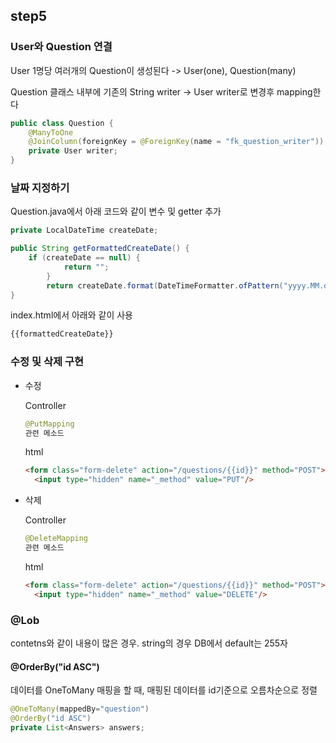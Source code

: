 ## step5



### User와 Question 연결

User 1명당 여러개의 Question이 생성된다 -> User(one), Question(many)

Question 클래스 내부에 기존의 String writer -> User writer로 변경후 mapping한다

```java
public class Question {
    @ManyToOne
	@JoinColumn(foreignKey = @ForeignKey(name = "fk_question_writer"))
	private User writer;
}
```



### 날짜 지정하기

Question.java에서 아래 코드와 같이 변수 및 getter 추가

```java
private LocalDateTime createDate;

public String getFormattedCreateDate() {
    if (createDate == null) {
			return "";
		}
		return createDate.format(DateTimeFormatter.ofPattern("yyyy.MM.dd HH:mm:ss"));
}
```



index.html에서 아래와 같이 사용

```html
{{formattedCreateDate}}
```



### 수정 및 삭제 구현

* 수정

  Controller

  ```java
  @PutMapping
  관련 메소드
  ```

  html

  ```html
  <form class="form-delete" action="/questions/{{id}}" method="POST">
  	<input type="hidden" name="_method" value="PUT"/>
  ```



* 삭제

  Controller

  ```java
  @DeleteMapping
  관련 메소드
  ```

  html

  ```html
  <form class="form-delete" action="/questions/{{id}}" method="POST">
  	<input type="hidden" name="_method" value="DELETE"/>
  ```



### @Lob

contetns와 같이 내용이 많은 경우. string의 경우 DB에서 default는 255자



####  @OrderBy("id ASC")

데이터를 OneToMany 매핑을 할 때, 매핑된 데이터를 id기준으로 오름차순으로 정렬

```java
@OneToMany(mappedBy="question")
@OrderBy("id ASC")
private List<Answers> answers;
```

